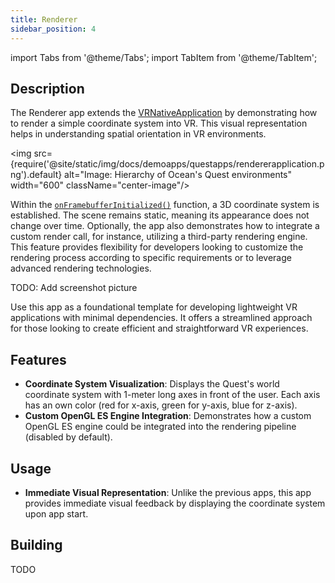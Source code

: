 ```yaml
---
title: Renderer
sidebar_position: 4
---
```


import Tabs from '@theme/Tabs';
import TabItem from '@theme/TabItem';

## Description

The Renderer app extends the [VRNativeApplication](vrnativeapplication.md) by demonstrating how to render a simple coordinate system into VR. This visual representation helps in understanding spatial orientation in VR environments.

<img src={require('@site/static/img/docs/demoapps/questapps/rendererapplication.png').default} alt="Image: Hierarchy of Ocean's Quest environments" width="600" className="center-image"/>

Within the [`onFramebufferInitialized()`](https://github.com/facebookresearch/ocean/blob/c6994ae2add1b2fb295ffe7bffa5abdb7bd5e486/impl/application/ocean/demo/platform/meta/quest/openxr/renderer/quest/OpenXRRendererApplication.cpp#L26) function, a 3D coordinate system is established. The scene remains static, meaning its appearance does not change over time. Optionally, the app also demonstrates how to integrate a custom render call, for instance, utilizing a third-party rendering engine. This feature provides flexibility for developers looking to customize the rendering process according to specific requirements or to leverage advanced rendering technologies.

TODO: Add screenshot picture

Use this app as a foundational template for developing lightweight VR applications with minimal dependencies. It offers a streamlined approach for those looking to create efficient and straightforward VR experiences.

## Features
- **Coordinate System Visualization**: Displays the Quest's world coordinate system with 1-meter long axes in front of the user. Each axis has an own color (red for x-axis, green for y-axis, blue for z-axis).
- **Custom OpenGL ES Engine Integration**: Demonstrates how a custom OpenGL ES engine could be integrated into the rendering pipeline (disabled by default).


## Usage
- **Immediate Visual Representation**: Unlike the previous apps, this app provides immediate visual feedback by displaying the coordinate system upon app start.

## Building

<Tabs groupId="target-os" queryString>

  <TabItem value="qust" label="Quest">
    TODO
  </TabItem>

</Tabs>
